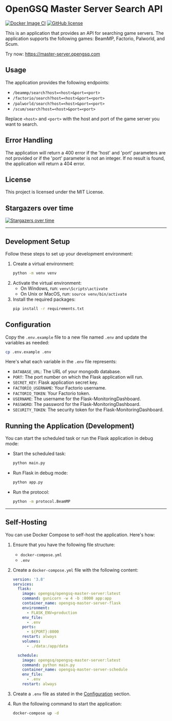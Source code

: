 # OpenGSQ Master Server Search API

[![Docker Image CI](https://github.com/opengsq/opengsq-master-server/actions/workflows/docker-image.yml/badge.svg)](https://github.com/opengsq/opengsq-master-server/actions/workflows/docker-image.yml)
[![GitHub license](https://img.shields.io/github/license/opengsq/opengsq-master-server)](https://github.com/opengsq/opengsq-master-server/blob/main/LICENSE)

This is an application that provides an API for searching game servers. The application supports the following games: BeamMP, Factorio, Palworld, and Scum.

Try now: https://master-server.opengsq.com

## Usage

The application provides the following endpoints:

- `/beammp/search?host=<host>&port=<port>`
- `/factorio/search?host=<host>&port=<port>`
- `/palworld/search?host=<host>&port=<port>`
- `/scum/search?host=<host>&port=<port>`

Replace `<host>` and `<port>` with the host and port of the game server you want to search.

## Error Handling

The application will return a 400 error if the 'host' and 'port' parameters are not provided or if the 'port' parameter is not an integer. If no result is found, the application will return a 404 error.

## License

This project is licensed under the MIT License.

## Stargazers over time

[![Stargazers over time](https://starchart.cc/opengsq/opengsq-master-server.svg?variant=adaptive)](https://starchart.cc/opengsq/opengsq-master-server)

---

## Development Setup

Follow these steps to set up your development environment:

1. Create a virtual environment:
    ```bash
    python -m venv venv
    ```
2. Activate the virtual environment:
    - On Windows, run: `venv\Scripts\activate`
    - On Unix or MacOS, run: `source venv/bin/activate`
3. Install the required packages:
    ```bash
    pip install -r requirements.txt
    ```

## Configuration

Copy the `.env.example` file to a new file named `.env` and update the variables as needed:

```bash
cp .env.example .env
```

Here's what each variable in the `.env` file represents:

- `DATABASE_URL`: The URL of your mongodb database.
- `PORT`: The port number on which the Flask application will run.
- `SECRET_KEY`: Flask application secret key.
- `FACTORIO_USERNAME`: Your Factorio username.
- `FACTORIO_TOKEN`: Your Factorio token.
- `USERNAME`: The username for the Flask-MonitoringDashboard.
- `PASSWORD`: The password for the Flask-MonitoringDashboard.
- `SECURITY_TOKEN`: The security token for the Flask-MonitoringDashboard.

## Running the Application (Development)

You can start the scheduled task or run the Flask application in debug mode:

- Start the scheduled task:
    ```bash
    python main.py
    ```
- Run Flask in debug mode:
    ```bash
    python app.py
    ```
- Run the protocol:
    ```bash
    python -m protocol.BeamMP
    ```

---

## Self-Hosting

You can use Docker Compose to self-host the application. Here's how:

1. Ensure that you have the following file structure:
    - `docker-compose.yml`
    - `.env`

2. Create a `docker-compose.yml` file with the following content:

    ```yml
    version: '3.8'
    services:
      flask:
        image: opengsq/opengsq-master-server:latest
        command: gunicorn -w 4 -b :8000 app:app
        container_name: opengsq-master-server-flask
        environment:
          - FLASK_ENV=production
        env_file:
          - .env
        ports:
          - ${PORT}:8000
        restart: always
        volumes:
          - ./data:/app/data

      schedule:
        image: opengsq/opengsq-master-server:latest
        command: python main.py
        container_name: opengsq-master-server-schedule
        env_file:
          - .env
        restart: always
    ```

3. Create a `.env` file as stated in the [Configuration](#configuration) section.

4. Run the following command to start the application:

    ```bash
    docker-compose up -d
    ```
